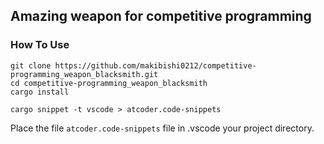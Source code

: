 ## Amazing weapon for competitive programming

### How To Use

```
git clone https://github.com/makibishi0212/competitive-programming_weapon_blacksmith.git
cd competitive-programming_weapon_blacksmith
cargo install

cargo snippet -t vscode > atcoder.code-snippets
```

Place the file `atcoder.code-snippets` file in .vscode your project directory.
